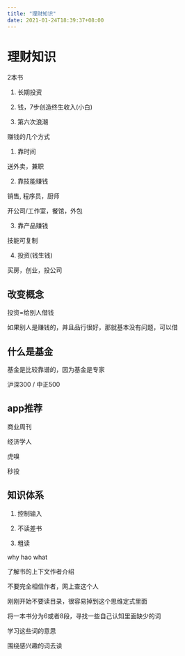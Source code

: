 ```yaml
---
title: "理财知识"
date: 2021-01-24T18:39:37+08:00
---
```


# 理财知识

2本书

1. 长期投资

2. 钱，7步创造终生收入(小白)

3. 第六次浪潮


赚钱的几个方式

1. 靠时间

送外卖，兼职

2. 靠技能赚钱

销售, 程序员，厨师

开公司/工作室，餐馆，外包

3. 靠产品赚钱

技能可复制

4. 投资(钱生钱)

买房，创业，投公司

## 改变概念

投资=给别人借钱

如果别人是赚钱的，并且品行很好，那就基本没有问题，可以借

## 什么是基金

基金是比较靠谱的，因为基金是专家

沪深300 / 中正500

## app推荐

商业周刊

经济学人

虎嗅

秒投

## 知识体系

1. 控制输入

2. 不读差书

3. 粗读

why hao what

了解书的上下文作者介绍

不要完全相信作者，网上查这个人

刚刚开始不要读目录，很容易掉到这个思维定式里面

将一本书分为6或者8段，寻找一些自己认知里面缺少的词

学习这些词的意思

围绕感兴趣的词去读